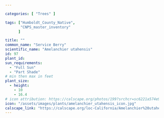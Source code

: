 ```yaml
---

categories: [ "Trees" ]

tags: ["Humboldt_County_Native",
       "CNPS_master_inventory"
      ]

title: ""
common_name: "Service Berry"
scientific_name: "Amelanchier utahensis"
id: 97
plant_id: 
sun_requirements:
  - "Full Sun"
  - "Part Shade"
# min then max in feet
plant_size:
  - height: 
    - 10
    - 16.4
# icon attribution: https://calscape.org/photos/199?srchcr=sc6221a574e9aac 
icon: "/assets/images/plants/amelanchier_utahensis_icon.jpg" 
calscape_link: "https://calscape.org/loc-California/Amelanchier%20utahensis%20(Service%20Berry)" 
---
```





